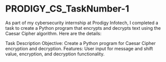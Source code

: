 # PRODIGY_CS_TaskNumber-1
As part of my cybersecurity internship at Prodigy Infotech, I completed a task to create a Python program that encrypts and decrypts text using the Caesar Cipher algorithm. Here are the details:

Task Description
Objective: Create a Python program for Caesar Cipher encryption and decryption.
Features: User input for message and shift value, encryption, and decryption functionality.
